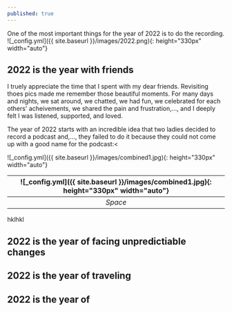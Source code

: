 ```yaml
---
published: true
---
```


One of the most important things for the year of 2022 is to do the recording.
![_config.yml]({{ site.baseurl }}/images/2022.png){: height="330px" width="auto"}
## 2022 is the year with friends
I truely appreciate the time that I spent with my dear friends. Revisiting thoes pics made me remember those beautiful moments. For many days and nights, we sat around, we chatted, we had fun, we celebrated for each others' acheivements, we shared the pain and frustration,..., and I deeply felt I was listened, supported, and loved.

The year of 2022 starts with an incredible idea that two ladies decided to record a podcast and,..., they failed to do it because they could not come up with a good name for the podcast:<

![_config.yml]({{ site.baseurl }}/images/combined1.jpg){: height="330px" width="auto"}

|![_config.yml]({{ site.baseurl }}/images/combined1.jpg){: height="330px" width="auto"}| 
|:--:| 
| *Space* |

hklhkl

## 2022 is the year of facing unpredictiable changes


## 2022 is the year of traveling

## 2022 is the year of
